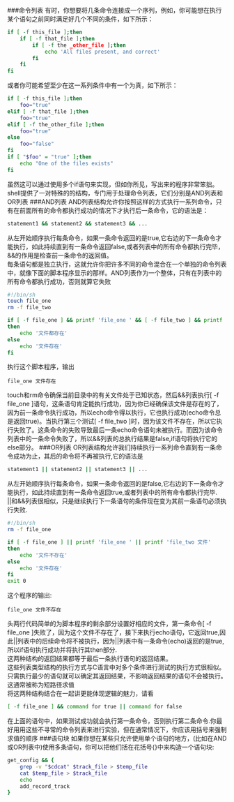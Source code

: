 ###命令列表
有时，你想要将几条命令连接成一个序列，例如，你可能想在执行某个语句之前同时满足好几个不同的条件，如下所示：
```bash
if [ -f this_file ];then
	if [ -f that_file ];then
		if [ -f the _other_file ];then
			echo 'All files present, and correct'
		fi
	fi
fi
```
或者你可能希望至少在这一系列条件中有一个为真，如下所示：
```bash
if [ -f this_file ];then
	foo="true"
elif [ -f that_file ];then
	foo="true"
elif [ -f the_other_file ];then
	foo="true"
else
	foo="false"
fi
if [ "$foo" = "true" ];then
	echo "One of the files exists"
fi
```
虽然这可以通过使用多个if语句来实现，但如你所见，写出来的程序非常笨拙。shell提供了一对特殊的的结构，专门用于处理命令列表，它们分别是AND列表和OR列表
###AND列表
AND列表结构允许你按照这样的方式执行一系列命令，只有在前面所有的命令都执行成功的情况下才执行后一条命令，它的语法是：
```bash
statement1 && statement2 && statement3 && ...
```
从左开始顺序执行每条命令，如果一条命令返回的是true,它右边的下一条命令才能执行，如此持续直到有一条命令返回false,或者列表中的所有命令都执行完毕，&&的作用是检查前一条命令的返回值。			
每条语句都是独立执行，这就允许你把许多不同的命令混合在一个单独的命令列表中，就像下面的脚本程序显示的那样。AND列表作为一个整体，只有在列表中的所有命令都执行成功，否则就算它失败
```bash
#!/bin/sh
touch file_one
rm -f file_two

if [ -f file_one ] && printf 'file_one ' && [ -f file_two ] && printf 'file_two '
then
	echo '文件都存在'
else
	echo '文件存在'
fi
```
执行这个脚本程序，输出
```text
file_one 文件存在
```
touch和rm命令确保当前目录中的有关文件处于已知状态，然后&&列表执行[ -f file_one ]语句，这条语句肯定能执行成功，因为你已经确保该文件是存在的了，因为前一条命令执行成功，所以echo命令得以执行，它也执行成功(echo命令总是返回true)。当执行第三个测试[ -f file_two ]时，因为该文件不存在，所以它执行失败了。这条命令的失败导致最后一条echo命令语句未被执行。而因为该命令列表中的一条命令失败了，所以&&列表的总执行结果是false,if语句将执行它的else部分。
###OR列表
OR列表结构允许我们持续执行一系列命令直到有一条命令成功为止，其后的命令将不再被执行,它的语法是
```bash
statement1 || statement2 || statement3 || ...
```
从左开始顺序执行每条命令，如果一条命令返回的是false,它右边的下一条命令才能执行，如此持续直到有一条命令返回true,或者列表中的所有命令都执行完毕. 				
||和&&列表很相似，只是继续执行下一条语句的条件现在变为其前一条语句必须执行失败.
```bash
#!/bin/sh
rm -f file_one

if [ -f file_one ] || printf 'file_one ' || printf 'file_two 文件'
then
	echo '文件不存在'
else
	echo '文件存在'
fi
exit 0
```
这个程序的输出:
```text
file_one 文件不存在
```
头两行代码简单的为脚本程序的剩余部分设置好相应的文件，第一条命令[ -f file_one ]失败了，因为这个文件不存在了，接下来执行echo语句，它返回true,因此||列表中的后续命令将不被执行，因为||列表中有一条命令(echo)返回的是true,所以if语句执行成功并将执行其then部分. 			
这两种结构的返回结果都等于最后一条执行语句的返回结果。 				
这些列表类型结构的执行方式与C语言中对多个条件进行测试的执行方式很相似。只需执行最少的语句就可以确定其返回结果，不影响返回结果的语句不会被执行。这通常被称为短路径求值				
将这两种结构结合在一起讲更能体现逻辑的魅力，请看
```bash
[ -f file_one ] && command for true || command for false
```
在上面的语句中，如果测试成功就会执行第一条命令，否则执行第二条命令.你最好用用这些不寻常的命令列表来进行实验，但在通常情况下，你应该用括号来强制求值的顺序
###语句块
如果你想在某些只允许使用单个语句的地方，(比如在AND或OR列表中)使用多条语句，你可以把他们括在花括号{}中来构造一个语句块:
```bash
get_config && {
	grep -v "$cdcat" $track_file > $temp_file
	cat $temp_file > $track_file
	echo 
	add_record_track
}
```
